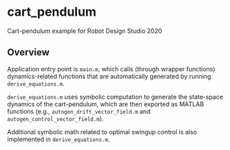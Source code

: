 # cart_pendulum
Cart-pendulum example for Robot Design Studio 2020

## Overview
Application entry point is `main.m`, which calls (through wrapper functions) dynamics-related functions that are automatically generated by running `derive_equations.m`.

`derive_equations.m` uses symbolic computation to generate the state-space dynamics of the cart-pendulum, which are then exported as MATLAB functions (e.g., `autogen_drift_vector_field.m` and `autogen_control_vector_field.m`).

Additional symbolic math related to optimal swingup control is also implemented in `derive_equations.m`.
